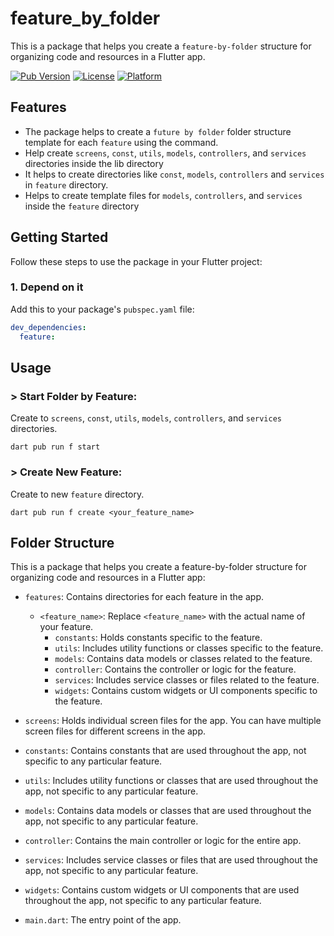 # feature_by_folder

This is a package that helps you create a `feature-by-folder` structure for organizing code and resources in a Flutter app.

[![Pub Version](https://img.shields.io/pub/v/package_name.svg)](https://pub.dev/packages/feature_by_folder)
[![License](https://img.shields.io/badge/license-MIT-blue.svg)](https://opensource.org/licenses/MIT)
[![Platform](https://img.shields.io/badge/platform-flutter%20%7C%20dart-lightgrey.svg)](https://flutter.dev/)

## Features

- The package helps to create a `future by folder` folder structure template for each `feature` using the command.
- Help create `screens`, `const`, `utils`, `models`, `controllers`, and `services` directories inside the lib directory
- It helps to create directories like `const`, `models`, `controllers` and `services` in `feature` directory.
- Helps to create template files for `models`, `controllers`, and `services` inside the `feature` directory

## Getting Started

Follow these steps to use the package in your Flutter project:

### 1. Depend on it

Add this to your package's `pubspec.yaml` file:

```yaml
dev_dependencies:
  feature: 
 ```

## Usage

### > Start Folder by Feature:
Create to `screens`, `const`, `utils`, `models`, `controllers`, and `services` directories.
<br>

`dart pub run f start`


### > Create New Feature:
Create to new `feature` directory.
<br>

`dart pub run f create <your_feature_name>`




## Folder Structure

This is a package that helps you create a feature-by-folder structure for organizing code and resources in a Flutter app:

- `features`: Contains directories for each feature in the app.
  - `<feature_name>`: Replace `<feature_name>` with the actual name of your feature.
    - `constants`: Holds constants specific to the feature.
    - `utils`: Includes utility functions or classes specific to the feature.
    - `models`: Contains data models or classes related to the feature.
    - `controller`: Contains the controller or logic for the feature.
    - `services`: Includes service classes or files related to the feature.
    - `widgets`: Contains custom widgets or UI components specific to the feature.

- `screens`: Holds individual screen files for the app. You can have multiple screen files for different screens in the app.

- `constants`: Contains constants that are used throughout the app, not specific to any particular feature.

- `utils`: Includes utility functions or classes that are used throughout the app, not specific to any particular feature.

- `models`: Contains data models or classes that are used throughout the app, not specific to any particular feature.

- `controller`: Contains the main controller or logic for the entire app.

- `services`: Includes service classes or files that are used throughout the app, not specific to any particular feature.

- `widgets`: Contains custom widgets or UI components that are used throughout the app, not specific to any particular feature.

- `main.dart`: The entry point of the app.

